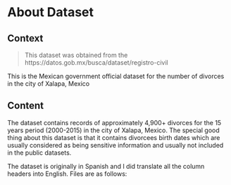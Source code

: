 <h1>About Dataset</h1>
<h2>Context</h2>
<blockquote>This dataset was obtained from the https://datos.gob.mx/busca/dataset/registro-civil</blockquote>

<p>This is the Mexican government official dataset for the number of divorces in the city of Xalapa, Mexico</p>

<h2>Content</h2>
<p>The dataset contains records of approximately 4,900+ divorces for the 15 years period (2000-2015) in the city of Xalapa, Mexico. The special good thing about this dataset is that it contains divorcees birth dates which are usually considered as being sensitive information and usually not included in the public datasets.</p>

<p>The dataset is originally in Spanish and I did translate all the column headers into English. Files are as follows:</p>

